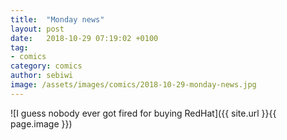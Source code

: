 ```yaml
---
title:  "Monday news"
layout: post
date:   2018-10-29 07:19:02 +0100
tag:
- comics
category: comics
author: sebiwi
image: /assets/images/comics/2018-10-29-monday-news.jpg
---
```


![I guess nobody ever got fired for buying RedHat]({{ site.url }}{{ page.image }})
